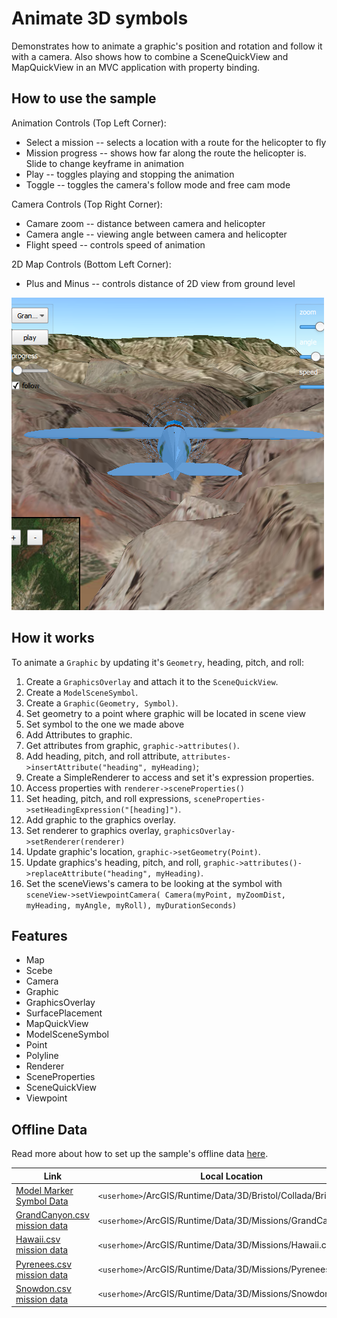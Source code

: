 # Animate 3D symbols
Demonstrates how to animate a graphic's position and rotation and follow it with a camera. Also shows how to combine a SceneQuickView and MapQuickView in an MVC application with property binding.

## How to use the sample

Animation Controls (Top Left Corner):
 - Select a mission -- selects a location with a route for the helicopter to fly
 - Mission progress -- shows how far along the route the helicopter is. Slide to change keyframe in animation
 - Play -- toggles playing and stopping the animation
 - Toggle -- toggles the camera's follow mode and free cam mode
 
Camera Controls (Top Right Corner):
 - Camare zoom -- distance between camera and helicopter
 - Camera angle -- viewing angle between camera and helicopter
 - Flight speed -- controls speed of animation

 2D Map Controls (Bottom Left Corner):
 - Plus and Minus -- controls distance of 2D view from ground level

![](screenshot.png)

## How it works
To animate a `Graphic` by updating it's `Geometry`, heading, pitch, and roll:

1. Create a `GraphicsOverlay` and attach it to the `SceneQuickView`.
2. Create a `ModelSceneSymbol`.
3. Create a `Graphic(Geometry, Symbol)`.
 1. Set geometry to a point where graphic will be located in scene view
 2. Set symbol to the one we made above
4. Add Attributes to graphic.
 1. Get attributes from graphic, `graphic->attributes()`.
 2. Add heading, pitch, and roll attribute, `attributes->insertAttribute("heading", myHeading)`;
5. Create a SimpleRenderer to access and set it's expression properties.
 1. Access properties with `renderer->sceneProperties()`
 2. Set heading, pitch, and roll expressions, `sceneProperties->setHeadingExpression("[heading]")`.
6. Add graphic to the graphics overlay.
7. Set renderer to graphics overlay, `graphicsOverlay->setRenderer(renderer)`
8. Update graphic's location, `graphic->setGeometry(Point)`.
9. Update graphics's heading, pitch, and roll, `graphic->attributes()->replaceAttribute("heading", myHeading)`.
10. Set the sceneViews's camera to be looking at the symbol with `sceneView->setViewpointCamera( Camera(myPoint, myZoomDist, myHeading, myAngle, myRoll), myDurationSeconds)`

## Features
 - Map
 - Scebe
 - Camera
 - Graphic
 - GraphicsOverlay
 - SurfacePlacement
 - MapQuickView
 - ModelSceneSymbol
 - Point
 - Polyline
 - Renderer
 - SceneProperties
 - SceneQuickView
 - Viewpoint
 
 ## Offline Data
Read more about how to set up the sample's offline data [here](http://links.esri.com/ArcGISRuntimeQtSamples).

Link | Local Location
---------|-------|
|[Model Marker Symbol Data](https://www.arcgis.com/home/item.html?id=681d6f7694644709a7c830ec57a2d72b)| `<userhome>`/ArcGIS/Runtime/Data/3D/Bristol/Collada/Bristol.dae|
|[GrandCanyon.csv mission data](https://www.arcgis.com/home/item.html?id=290f0c571c394461a8b58b6775d0bd63)| `<userhome>`/ArcGIS/Runtime/Data/3D/Missions/GrandCanyon.csv |
|[Hawaii.csv mission data](https://www.arcgis.com/home/item.html?id=e87c154fb9c2487f999143df5b08e9b1)| `<userhome>`/ArcGIS/Runtime/Data/3D/Missions/Hawaii.csv |
|[Pyrenees.csv mission data](https://www.arcgis.com/home/item.html?id=5a9b60cee9ba41e79640a06bcdf8084d)| `<userhome>`/ArcGIS/Runtime/Data/3D/Missions/Pyrenees.csv |
|[Snowdon.csv mission data](https://www.arcgis.com/home/item.html?id=12509ffdc684437f8f2656b0129d2c13)| `<userhome>`/ArcGIS/Runtime/Data/3D/Missions/Snowdon.csv |

